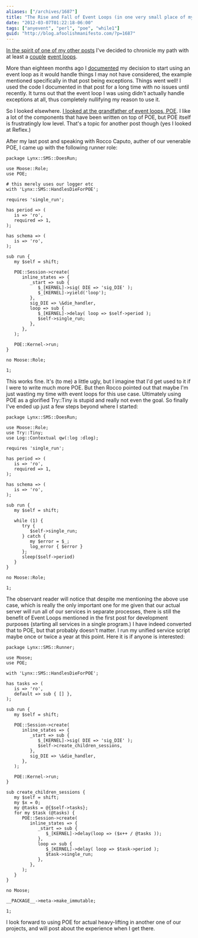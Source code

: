 ```yaml
---
aliases: ["/archives/1687"]
title: "The Rise and Fall of Event Loops (in one very small place of my code)"
date: "2012-03-07T01:22:18-06:00"
tags: ["anyevent", "perl", "poe", "while1"]
guid: "http://blog.afoolishmanifesto.com/?p=1687"
---
```

[In the spirit of one of my other posts](/archives/1303) I've decided to chronicle my path with at least a [couple](https://metacpan.org/module/AnyEvent) [event loops](https://metacpan.org/module/POE).

More than eighteen months ago I [documented](/archives/1525) my decision to start using an event loop as it would handle things I may not have considered, the example mentioned specifically in that post being exceptions. Things went well! I used the code I documented in that post for a long time with no issues until recently. It turns out that the event loop I was using didn't actually handle exceptions at all, thus completely nullifying my reason to use it.

So I looked elsewhere. [I looked at the grandfather of event loops, POE](/archives/1682). I like a lot of the components that have been written on top of POE, but POE itself is frustratingly low level. That's a topic for another post though (yes I looked at Reflex.)

After my last post and speaking with Rocco Caputo, auther of our venerable POE, I came up with the following runner role:

    package Lynx::SMS::DoesRun;

    use Moose::Role;
    use POE;

    # this merely uses our logger etc
    with 'Lynx::SMS::HandlesDieForPOE';

    requires 'single_run';

    has period => (
       is => 'ro',
       required => 1,
    );

    has schema => (
       is => 'ro',
    );

    sub run {
       my $self = shift;

       POE::Session->create(
          inline_states => {
             _start => sub {
                $_[KERNEL]->sig( DIE => 'sig_DIE' );
                $_[KERNEL]->yield('loop');
             },
             sig_DIE => \&die_handler,
             loop => sub {
                $_[KERNEL]->delay( loop => $self->period );
                $self->single_run;
             },
          },
       );

       POE::Kernel->run;
    }

    no Moose::Role;

    1;

This works fine. It's (to me) a little ugly, but I imagine that I'd get used to it if I were to write much more POE. But then Rocco pointed out that maybe I'm just wasting my time with event loops for this use case. Ultimately using POE as a glorified Try::Tiny is stupid and really not even the goal. So finally I've ended up just a few steps beyond where I started:

    package Lynx::SMS::DoesRun;

    use Moose::Role;
    use Try::Tiny;
    use Log::Contextual qw(:log :dlog);

    requires 'single_run';

    has period => (
       is => 'ro',
       required => 1,
    );

    has schema => (
       is => 'ro',
    );

    sub run {
       my $self = shift;

       while (1) {
          try {
             $self->single_run;
          } catch {
             my $error = $_;
             log_error { $error }
          };
          sleep($self->period)
       }
    }

    no Moose::Role;

    1;

The observant reader will notice that despite me mentioning the above use case, which is really the only important one for me given that our actual server will run all of our services in separate processes, there is still the benefit of Event Loops mentioned in the first post for development purposes (starting all services in a single program.) I have indeed converted that to POE, but that probably doesn't matter. I run my unified service script maybe once or twice a year at this point. Here it is if anyone is interested:

    package Lynx::SMS::Runner;

    use Moose;
    use POE;

    with 'Lynx::SMS::HandlesDieForPOE';

    has tasks => (
       is => 'ro',
       default => sub { [] },
    );

    sub run {
       my $self = shift;

       POE::Session->create(
          inline_states => {
             _start => sub {
                $_[KERNEL]->sig( DIE => 'sig_DIE' );
                $self->create_children_sessions,
             },
             sig_DIE => \&die_handler,
          },
       );

       POE::Kernel->run;
    }

    sub create_children_sessions {
       my $self = shift;
       my $x = 0;
       my @tasks = @{$self->tasks};
       for my $task (@tasks) {
          POE::Session->create(
             inline_states => {
                _start => sub {
                   $_[KERNEL]->delay(loop => ($x++ / @tasks ));
                },
                loop => sub {
                   $_[KERNEL]->delay( loop => $task->period );
                   $task->single_run;
                },
             },
          );
       }
    }

    no Moose;

    __PACKAGE__->meta->make_immutable;

    1;

I look forward to using POE for actual heavy-lifting in another one of our projects, and will post about the experience when I get there.
